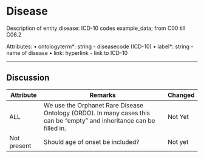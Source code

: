 # Disease #

Description of entity disease: ICD-10 codes example_data; from C00 till C06.2

Attributes:
•	ontologyterm*: string - diseasecode (ICD-10)
•	label*: string - name of disease
•	link: hyperlink - link to ICD-10

---

## Discussion ##


| Attribute | Remarks    | Changed  |
| ---------- | ------------ | ---------- |
| ALL | We use the Orphanet Rare Disease Ontology (ORDO). In many cases this can be “empty” and inheritance can be filled in. | Not Yet |
| Not present | Should age of onset be included? | Not yet |
